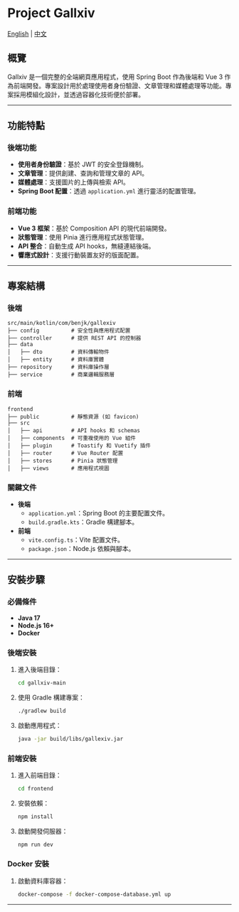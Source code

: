 # Project Gallxiv

[English](README.md) | [中文](README_zh.md)

## 概覽

Gallxiv 是一個完整的全端網頁應用程式，使用 Spring Boot 作為後端和 Vue 3 作為前端開發。專案設計用於處理使用者身份驗證、文章管理和媒體處理等功能。專案採用模組化設計，並透過容器化技術便於部署。

---

## 功能特點

### 後端功能

- **使用者身份驗證**：基於 JWT 的安全登錄機制。
- **文章管理**：提供創建、查詢和管理文章的 API。
- **媒體處理**：支援圖片的上傳與檢索 API。
- **Spring Boot 配置**：透過 `application.yml` 進行靈活的配置管理。

### 前端功能

- **Vue 3 框架**：基於 Composition API 的現代前端開發。
- **狀態管理**：使用 Pinia 進行應用程式狀態管理。
- **API 整合**：自動生成 API hooks，無縫連結後端。
- **響應式設計**：支援行動裝置友好的版面配置。

---

## 專案結構

### 後端

```
src/main/kotlin/com/benjk/gallexiv
├── config          # 安全性與應用程式配置
├── controller      # 提供 REST API 的控制器
├── data
│   ├── dto         # 資料傳輸物件
│   ├── entity      # 資料庫實體
├── repository      # 資料庫操作層
├── service         # 商業邏輯服務層
```

### 前端

```
frontend
├── public          # 靜態資源 (如 favicon)
├── src
│   ├── api         # API hooks 和 schemas
│   ├── components  # 可重複使用的 Vue 組件
│   ├── plugin      # Toastify 和 Vuetify 插件
│   ├── router      # Vue Router 配置
│   ├── stores      # Pinia 狀態管理
│   ├── views       # 應用程式視圖
```

### 關鍵文件

- **後端**
  - `application.yml`：Spring Boot 的主要配置文件。
  - `build.gradle.kts`：Gradle 構建腳本。
- **前端**
  - `vite.config.ts`：Vite 配置文件。
  - `package.json`：Node.js 依賴與腳本。

---

## 安裝步驟

### 必備條件

- **Java 17**
- **Node.js 16+**
- **Docker**

### 後端安裝

1. 進入後端目錄：
   ```bash
   cd gallxiv-main
   ```
2. 使用 Gradle 構建專案：
   ```bash
   ./gradlew build
   ```
3. 啟動應用程式：
   ```bash
   java -jar build/libs/gallexiv.jar
   ```

### 前端安裝

1. 進入前端目錄：
   ```bash
   cd frontend
   ```
2. 安裝依賴：
   ```bash
   npm install
   ```
3. 啟動開發伺服器：
   ```bash
   npm run dev
   ```

### Docker 安裝

1. 啟動資料庫容器：
   ```bash
   docker-compose -f docker-compose-database.yml up
   ```

---
